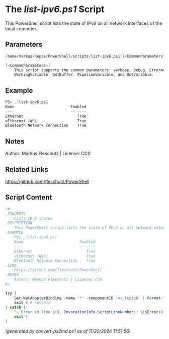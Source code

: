 The *list-ipv6.ps1* Script
===========================

This PowerShell script lists the state of IPv6 on all network interfaces of the local computer.

Parameters
----------
```powershell
/home/markus/Repos/PowerShell/scripts/list-ipv6.ps1 [<CommonParameters>]

[<CommonParameters>]
    This script supports the common parameters: Verbose, Debug, ErrorAction, ErrorVariable, WarningAction, 
    WarningVariable, OutBuffer, PipelineVariable, and OutVariable.
```

Example
-------
```powershell
PS> ./list-ipv6.ps1
Name                         Enabled
----                         -------
Ethernet                        True
vEthernet (WSL)                 True
Bluetooth Network Connection    True

```

Notes
-----
Author: Markus Fleschutz | License: CC0

Related Links
-------------
https://github.com/fleschutz/PowerShell

Script Content
--------------
```powershell
<#
.SYNOPSIS
	Lists IPv6 states
.DESCRIPTION
	This PowerShell script lists the state of IPv6 on all network interfaces of the local computer.
.EXAMPLE
	PS> ./list-ipv6.ps1
	Name                         Enabled
	----                         -------
	Ethernet                        True
	vEthernet (WSL)                 True
	Bluetooth Network Connection    True
.LINK
	https://github.com/fleschutz/PowerShell
.NOTES
	Author: Markus Fleschutz | License: CC0
#>

try {
	Get-NetAdapterBinding -name '*' -componentID 'ms_tcpip6' | Format-Table -autoSize -property Name,Enabled 
	exit 0 # success
} catch {
	"⚠️ Error in line $($_.InvocationInfo.ScriptLineNumber): $($Error[0])"
	exit 1
}
```

*(generated by convert-ps2md.ps1 as of 11/20/2024 11:51:56)*
